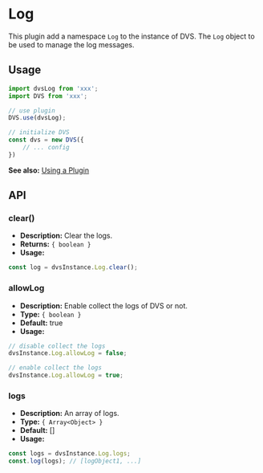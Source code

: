 # Log
This plugin add a namespace `Log` to the instance of DVS. The `Log` object to be used to manage the log messages.

## Usage
```js
import dvsLog from 'xxx';
import DVS from 'xxx';

// use plugin
DVS.use(dvsLog);

// initialize DVS
const dvs = new DVS({
    // ... config
})
```
**See also:** [Using a Plugin](./README.md#using-a-plugin)

## API
### clear()
- **Description:** Clear the logs.
- **Returns:** `{ boolean }`
- **Usage:**
```js
const log = dvsInstance.Log.clear();
```
### allowLog
- **Description:** Enable collect the logs of DVS or not.
- **Type:** `{ boolean }`
- **Default:** true
- **Usage:**
```js
// disable collect the logs
dvsInstance.Log.allowLog = false;

// enable collect the logs
dvsInstance.Log.allowLog = true;
```

### logs
- **Description:** An array of logs.
- **Type:** `{ Array<Object> }`
- **Default:** []
- **Usage:**
```js
const logs = dvsInstance.Log.logs;
const.log(logs); // [logObject1, ...]
```
